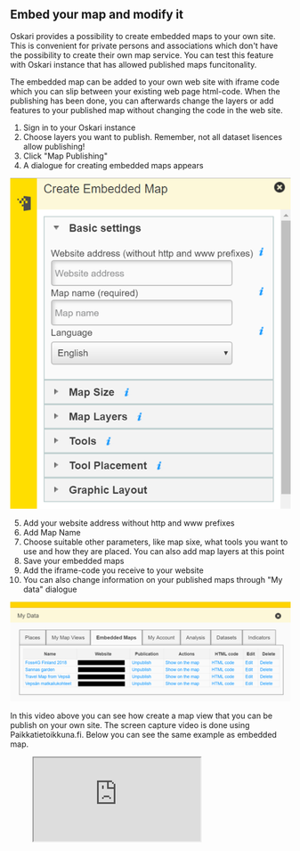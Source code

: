 ## Embed your map and modify it

Oskari provides a possibility to create embedded maps to your own site. 
This is convenient for private persons and associations which don't have the possibility to create their own map service. 
You can test this feature with Oskari instance that has allowed published maps funcitonality. 

The embedded map can be added to your own web site with iframe code which you can slip between your existing web page html-code. 
When the publishing has been done, you can afterwards change the layers or add features to your published map without changing the code in the web site. 

1. Sign in to your Oskari instance
2. Choose layers you want to publish. Remember, not all dataset lisences allow publishing!
3. Click "Map Publishing"
4. A dialogue for creating embedded maps appears

![Create embedded map](../../public/images/embedded_maps.png)

5. Add your website address without http and www prefixes
6. Add Map Name
7. Choose suitable other parameters, like map sixe, what tools you want to use and how they are placed. You can also add map layers at this point
8. Save your embedded maps
9. Add the iframe-code you receive to your website
10. You can also change information on your published maps through "My data" dialogue


![Create embedded map](../../public/images/My_data_embedded_maps.png)

In this video above you can see how create a map view that you can be publish on your own site. 
The screen capture video is done using Paikkatietoikkuna.fi. Below you can see the same example as embedded map. 

<figure class="video_container">
<iframe src="https://kartta.paikkatietoikkuna.fi/published/en/ca91e9e6-67a2-4693-b69e-0f8ec0e7e53a" width="300" height="150"></iframe>
</figure>
